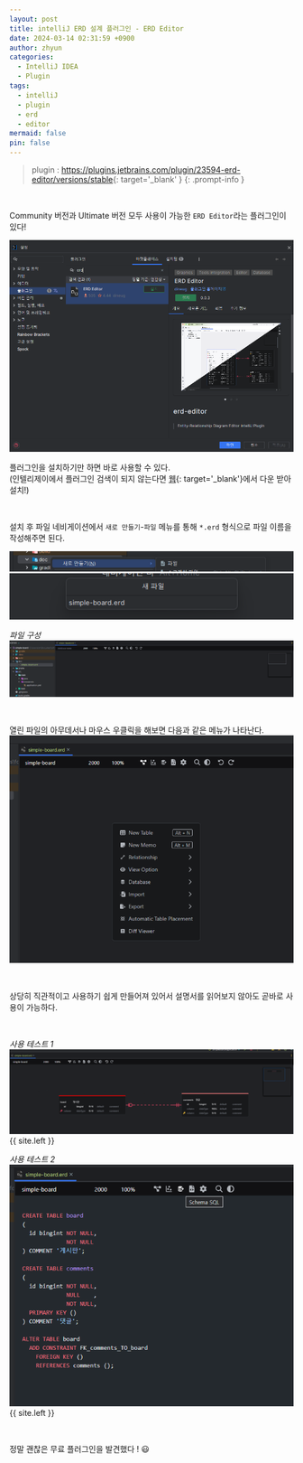 ```yaml
---
layout: post
title: intelliJ ERD 설계 플러그인 - ERD Editor
date: 2024-03-14 02:31:59 +0900
author: zhyun
categories:
  - IntelliJ IDEA
  - Plugin
tags:
  - intelliJ
  - plugin
  - erd
  - editor
mermaid: false
pin: false
---
```


> plugin : <https://plugins.jetbrains.com/plugin/23594-erd-editor/versions/stable>{: target='\_blank' }
{: .prompt-info }

<br>

Community 버전과 Ultimate 버전 모두 사용이 가능한 `ERD Editor`라는 플러그인이 있다! 

![image](/assets/img/2024-03-14-intelliJ-erd-설계-도구-플러그인---ERD-Editor/Pasted-image-20240314021759.png)

플러그인을 설치하기만 하면 바로 사용할 수 있다.  
(인텔리제이에서 플러그인 검색이 되지 않는다면 [웹](https://plugins.jetbrains.com/plugin/23594-erd-editor/versions/stable){: target='\_blank'}에서 다운 받아 설치!)

<br>

설치 후 파일 네비게이션에서 `새로 만들기`-`파일` 메뉴를 통해 `*.erd` 형식으로 파일 이름을 작성해주면 된다.

![image](/assets/img/2024-03-14-intelliJ-erd-설계-도구-플러그인---ERD-Editor/Pasted-image-20240314021857.png)
![image](/assets/img/2024-03-14-intelliJ-erd-설계-도구-플러그인---ERD-Editor/Pasted-image-20240314021933.png)

*파일 구성*
![image](/assets/img/2024-03-14-intelliJ-erd-설계-도구-플러그인---ERD-Editor/Pasted-image-20240314022107.png)


<br>

열린 파일의 아무데서나 마우스 우클릭을 해보면 다음과 같은 메뉴가 나타난다.
![image](/assets/img/2024-03-14-intelliJ-erd-설계-도구-플러그인---ERD-Editor/Pasted-image-20240314022237.png)

<br>

상당히 직관적이고 사용하기 쉽게 만들어져 있어서 설명서를 읽어보지 않아도 곧바로 사용이 가능하다.

<br>

*사용 테스트 1*   
![image](/assets/img/2024-03-14-intelliJ-erd-설계-도구-플러그인---ERD-Editor/Pasted-image-20240314022907.png)
{{ site.left }}



*사용 테스트 2*   
![image](/assets/img/2024-03-14-intelliJ-erd-설계-도구-플러그인---ERD-Editor/Pasted-image-20240314022742.png)
{{ site.left }}

<br>


정말 괜찮은 무료 플러그인을 발견했다 ! 😃